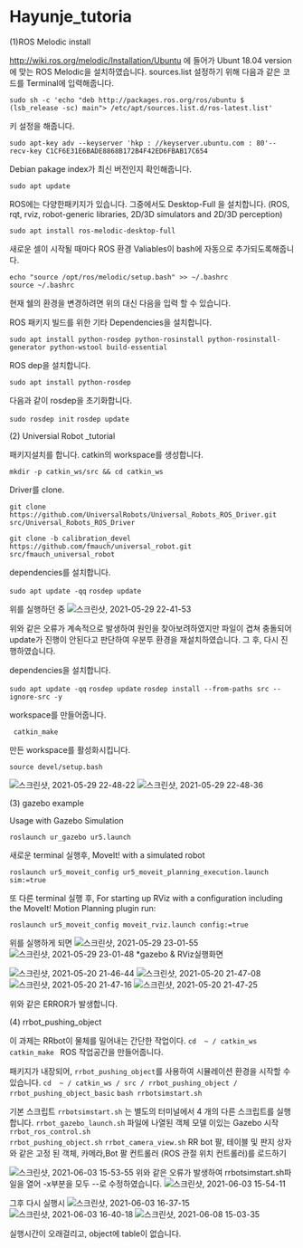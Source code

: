 # Hayunje_tutoria 
(1)ROS Melodic install

http://wiki.ros.org/melodic/Installation/Ubuntu 에 들어가 Ubunt 18.04 version에 맞는 ROS Melodic을 설치하였습니다.
sources.list 설정하기 위해 다음과 같은 코드를 Terminal에 입력해줍니다.

```sudo sh -c 'echo "deb http://packages.ros.org/ros/ubuntu $ (lsb_release -sc) main"> /etc/apt/sources.list.d/ros-latest.list' ```

키 설정을 해줍니다.

```sudo apt-key adv --keyserver 'hkp : //keyserver.ubuntu.com : 80'--recv-key C1CF6E31E6BADE8868B172B4F42ED6FBAB17C654```

Debian pakage index가 최신 버전인지 확인해줍니다.

``` sudo apt update ```

ROS에는 다양한패키지가 있습니다.
그중에서도 Desktop-Full 을 설치합니다. (ROS, rqt, rviz, robot-generic libraries, 2D/3D simulators and 2D/3D perception)

```sudo apt install ros-melodic-desktop-full```

새로운 셀이 시작될 때마다 ROS 환경 Valiables이 bash에 자동으로 추가되도록해줍니다. 

```echo "source /opt/ros/melodic/setup.bash" >> ~/.bashrc```  
```source ~/.bashrc```

현재 쉘의 환경을 변경하려면 위의 대신 다음을 입력 할 수 있습니다.

ROS 패키지 빌드를 위한 기타 Dependencies을 설치합니다.

```sudo apt install python-rosdep python-rosinstall python-rosinstall-generator python-wstool build-essential```

ROS dep을 설치합니다.

```sudo apt install python-rosdep```

다음과 같이 rosdep을 초기화합니다.

```sudo rosdep init```
```rosdep update```

(2) Universial Robot _tutorial

패키지설치를 합니다.
catkin의 workspace를 생성합니다.

```mkdir -p catkin_ws/src && cd catkin_ws```

Driver를 clone.

```git clone https://github.com/UniversalRobots/Universal_Robots_ROS_Driver.git src/Universal_Robots_ROS_Driver```

```git clone -b calibration_devel https://github.com/fmauch/universal_robot.git src/fmauch_universal_robot```

dependencies를 설치합니다.

 ```sudo apt update -qq```
 ```rosdep update```
 
 위를 실행하던 중 
![스크린샷, 2021-05-29 22-41-53](https://user-images.githubusercontent.com/84005711/120072501-32eba780-c0cf-11eb-9194-5b6afac330b8.png)

위와 같은 오류가 계속적으로 발생하여 원인을 찾아보려하였지만 파일이 겹쳐 충돌되어 update가 진행이 안된다고 판단하여 우분투 환경을 재설치하였습니다.
그 후, 다시 진행하였습니다.

dependencies을 설치합니다.

 ```sudo apt update -qq```
 ```rosdep update```
```rosdep install --from-paths src --ignore-src -y```


workspace를 만들어줍니다.

 ``` catkin_make```

 만든 workspace를 활성화시킵니다.
 
 ```source devel/setup.bash```
 
![스크린샷, 2021-05-29 22-48-22](https://user-images.githubusercontent.com/84005711/120072682-071cf180-c0d0-11eb-89dc-c74c870d6af0.png)
![스크린샷, 2021-05-29 22-48-36](https://user-images.githubusercontent.com/84005711/120072685-084e1e80-c0d0-11eb-9907-d1c7cb1f036f.png)

(3) gazebo example

Usage with Gazebo Simulation

```roslaunch ur_gazebo ur5.launch```

새로운 terminal 실행후,
MoveIt! with a simulated robot

```roslaunch ur5_moveit_config ur5_moveit_planning_execution.launch sim:=true```

또 다른 terminal 실행 후,
For starting up RViz with a configuration including the MoveIt! Motion Planning plugin run:

```roslaunch ur5_moveit_config moveit_rviz.launch config:=true```

위를 실행하게 되면
![스크린샷, 2021-05-29 23-01-55](https://user-images.githubusercontent.com/84005711/120073453-57498300-c0d3-11eb-932f-87e94bf8771c.png)
![스크린샷, 2021-05-29 23-01-48](https://user-images.githubusercontent.com/84005711/120073488-7516e800-c0d3-11eb-8f3b-c4810ada359b.png)
*gazebo & RViz실행화면 

![스크린샷, 2021-05-20 21-46-44](https://user-images.githubusercontent.com/84005711/120073506-88c24e80-c0d3-11eb-9e36-21db8f6989a8.png)
 ![스크린샷, 2021-05-20 21-47-08](https://user-images.githubusercontent.com/84005711/120073507-8c55d580-c0d3-11eb-886a-9bca9f057050.png)
![스크린샷, 2021-05-20 21-47-16](https://user-images.githubusercontent.com/84005711/120073510-8e1f9900-c0d3-11eb-814a-3dcc3c0486fb.png)
![스크린샷, 2021-05-20 21-47-25](https://user-images.githubusercontent.com/84005711/120073511-8fe95c80-c0d3-11eb-8d3a-f8fb45cb1bd2.png)

위와 같은 ERROR가 발생합니다.



(4) rrbot_pushing_object

이 과제는 RRbot이 물체를 밀어내는 간단한 작업이다.
```cd  ~ / catkin_ws```
```catkin_make ``` 
ROS 작업공간을 만들어줍니다.

패키지가 내장되어, ```rrbot_pushing_object```를 사용하여 시뮬레이션 환경을 시작할 수 있습니다.
```cd  ~ / catkin_ws / src / rrbot_pushing_object / rrbot_pushing_object_basic```
```bash rrbotsimstart.sh```

기본 스크립트 ```rrbotsimstart.sh``` 는 별도의 터미널에서 4 개의 다른 스크립트를 실행합니다.
```rrbot_gazebo_launch.sh``` 파일에 나열된 객체 모델 이있는 Gazebo 시작
```rrbot_ros_control.sh```  
```rrbot_pushing_object.sh``` 
```rrbot_camera_view.sh``` RR bot 팔, 테이블 및 판지 상자와 같은 고정 된 객체, 카메라,Bot 팔 컨트롤러 (ROS 관절 위치 컨트롤러)를 로드하기

![스크린샷, 2021-06-03 15-53-55](https://user-images.githubusercontent.com/84005711/120608673-6beb9980-c48c-11eb-8ad8-6b237b1a2863.png)
위와 같은 오류가 발생하여  rrbotsimstart.sh파일을 열어 -x부분을 모두 --로 수정하였습니다.
![스크린샷, 2021-06-03 15-54-11](https://user-images.githubusercontent.com/84005711/120608722-786ff200-c48c-11eb-99a3-eab44b432dcb.png)

그후 다시 실행시 
![스크린샷, 2021-06-03 16-37-15](https://user-images.githubusercontent.com/84005711/120608986-b9680680-c48c-11eb-884a-44d965162015.png)
![스크린샷, 2021-06-03 16-40-18](https://user-images.githubusercontent.com/84005711/120608991-ba993380-c48c-11eb-8f11-449d914601a9.png)
![스크린샷, 2021-06-08 15-03-35](https://user-images.githubusercontent.com/84005711/121131444-ca3cc180-c86a-11eb-98cd-0f747519052d.png)

실행시간이 오래걸리고, object에 table이 없습니다.

 
